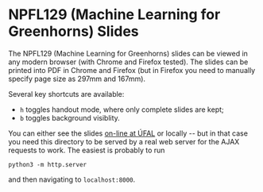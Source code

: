 # NPFL129 (Machine Learning for Greenhorns) Slides

The NPFL129 (Machine Learning for Greenhorns) slides can be viewed in any modern
browser (with Chrome and Firefox tested). The slides can be printed into PDF
in Chrome and Firefox (but in Firefox you need to manually specify page size
as 297mm and 167mm).

Several key shortcuts are available:
- `h` toggles handout mode, where only complete slides are kept;
- `b` toggles background visiblity.

You can either see the slides
[on-line at ÚFAL](https://ufal.mff.cuni.cz/courses/npfl129)
or locally -- but in that case you need this directory to be served by a real
web server for the AJAX requests to work. The easiest is probably to run
```
python3 -m http.server
```
and then navigating to `localhost:8000`.
